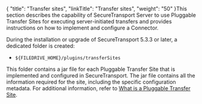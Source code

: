 {
    "title": "Transfer sites",
    "linkTitle": "Transfer sites",
    "weight": "50"
}This section describes the capability of <span class="mc-variable axway_variables.Component_Short_Name variable">SecureTransport</span> Server to use Pluggable Transfer Sites for executing server-initiated transfers and provides instructions on how to implement and configure a Connector.

During the installation or upgrade of SecureTransport 5.3.3 or later, a dedicated folder is created:

-   `${FILEDRIVE_HOME}/plugins/transferSites`

This folder contains a jar file for each Pluggable Transfer Site that is implemented and configured in SecureTransport. The jar file contains all the information required for the site, including the specific configuration metadata. For additional information, refer to <a href="plug_transfer_sites" class="MCXref xref">What is a Pluggable Transfer Site</a>.
